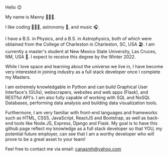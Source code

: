 Hello 😊

My name is Manny 🙋🏽‍♂️.

I like coding 👨🏽‍💻, astronomy 🔭, and music 🎧.

I have a B.S. in Physics, and a B.S. in Astrophysics, both of which were obtained from the College of Charleston in Charleston, SC, USA 🏖.
I am currently a master's student at New Mexico State University, Las Cruces, NM, USA 🌵. 
I expect to receive this degree by the Winter 2022.

While I love space and learning about the universe we live in, I have become very interested in joining industry as a full stack developer once I complete my Masters.

I am extremely knowledgable in Python and can build Graphical User Interface's (GUIs), webscrapers, websites and web apps (Flask), and RESTful API's. I am also fully capable of working with SQL and NoSQL Databases, performing data analysis and building data visualization tools.

Furthermore, I am very familiar with front-end languages and frameworks such as HTML, CSS5, JavaScript, ReactJS and Bootstrap, as well as back-end tools like Node.JS, Express, Django and Flask. My goal is to have this github page reflect my knowledge as a full stack developer so that YOU, my potential future employer, can see that I am a worthy developer who will prove to be a great asset to your team!

Feel free to contact me via email: canasmh@yahoo.com
